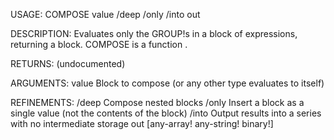 USAGE:
     COMPOSE value /deep /only /into out

DESCRIPTION:
     Evaluates only the GROUP!s in a block of expressions, returning a block.
     COMPOSE is a function .

RETURNS:
    (undocumented)

ARGUMENTS:
    value
        Block to compose (or any other type evaluates to itself)

REFINEMENTS:
    /deep
        Compose nested blocks
    /only
        Insert a block as a single value (not the contents of the block)
    /into
        Output results into a series with no intermediate storage
    out [any-array! any-string! binary!]
